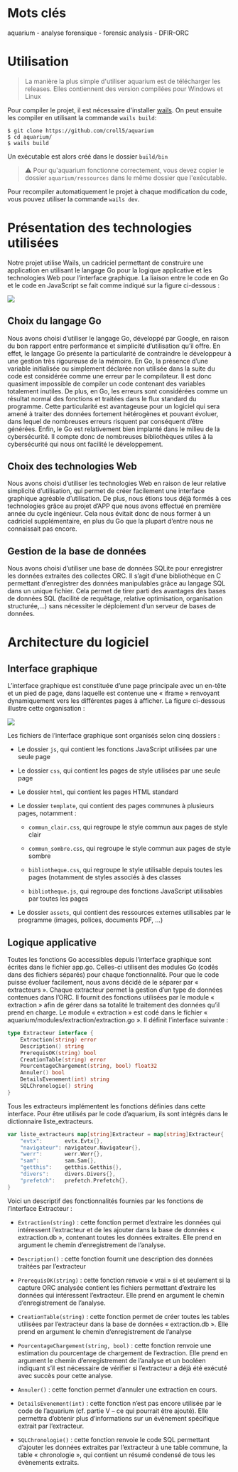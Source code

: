 # Mots clés

aquarium - analyse forensique - forensic analysis - DFIR-ORC 

# Utilisation

> La manière la plus simple d'utiliser aquarium est de télécharger les releases. Elles contiennent des version compilées pour Windows et Linux

Pour compiler le projet, il est nécessaire d'installer [wails](https://wails.io/docs/gettingstarted/installation). On peut ensuite les compiler en utilisant la commande `wails build`:
```shell
$ git clone https://github.com/croll5/aquarium
$ cd aquarium/
$ wails build
```
Un exécutable est alors créé dans le dossier `build/bin`

> ⚠️ Pour qu'aquarium fonctionne correctement, vous devez copier le dossier `aquarium/ressources` dans le même dossier que l'exécutable.

Pour recompiler automatiquement le projet à chaque modification du code, vous pouvez utiliser la commande `wails dev`.

# Présentation des technologies utilisées

Notre projet utilise Wails, un cadriciel permettant de construire une application en utilisant le langage Go pour la logique applicative et les technologies Web pour l’interface graphique. La liaison entre le code en Go et le code en JavaScript se fait comme indiqué sur la figure ci-dessous :

![](documentation/Explication_wails.png)

## Choix du langage Go

Nous avons choisi d’utiliser le langage Go, développé par Google, en raison du bon rapport entre performance et simplicité d’utilisation qu’il offre. En effet, le langage Go présente la particularité de contraindre le développeur à une gestion très rigoureuse de la mémoire. En Go, la présence d’une variable initialisée ou simplement déclarée non utilisée dans la suite du code est considérée comme une erreur par le compilateur. Il est donc quasiment impossible de compiler un code contenant des variables totalement inutiles. 
De plus, en Go, les erreurs sont considérées comme un résultat normal des fonctions et traitées dans le flux standard du programme. Cette particularité est avantageuse pour un logiciel qui sera amené à traiter des données fortement hétérogènes et pouvant évoluer, dans lequel de nombreuses erreurs risquent par conséquent d’être générées. 
Enfin, le Go est relativement bien implanté dans le milieu de la cybersécurité. Il compte donc de nombreuses bibliothèques utiles à la cybersécurité qui nous ont facilité le développement. 

## Choix des technologies Web

Nous avons choisi d’utiliser les technologies Web en raison de leur relative simplicité d’utilisation, qui permet de créer facilement une interface graphique agréable d’utilisation. De plus, nous étions tous déjà formés à ces technologies grâce au projet d’APP que nous avons effectué en première année du cycle ingénieur. Cela nous évitait donc de nous former à un cadriciel supplémentaire, en plus du Go que la plupart d’entre nous ne connaissait pas encore.

## Gestion de la base de données

Nous avons choisi d’utiliser une base de données SQLite pour enregistrer les données extraites des collectes ORC. Il s’agit d’une bibliothèque en C permettant d’enregistrer des données manipulables grâce au langage SQL dans un unique fichier. Cela permet de tirer parti des avantages des bases de données SQL (facilité de requêtage, relative optimisation, organisation structurée,…) sans nécessiter le déploiement d’un serveur de bases de données. 

# Architecture du logiciel

## Interface graphique

L’interface graphique est constituée d’une page principale avec un en-tête et un pied de page, dans laquelle est contenue une « iframe » renvoyant dynamiquement vers les différentes pages à afficher. La figure ci-dessous illustre cette organisation :

![](documentation/explication_IG.png)

Les fichiers de l’interface graphique sont organisés selon cinq dossiers : 

- Le dossier ``js``, qui contient les fonctions JavaScript utilisées par une seule page

- Le dossier ``css``, qui contient les pages de style utilisées par une seule page

- Le dossier ``html``, qui contient les pages HTML standard

- Le dossier ``template``, qui contient des pages communes à plusieurs pages, notamment :
  
  - ``commun_clair.css``, qui regroupe le style commun aux pages de style clair
  
  - ``commun_sombre.css``, qui regroupe le style commun aux pages de style sombre
  
  - ``bibliotheque.css``, qui regroupe le style utilisable depuis toutes les pages (notamment de styles associés à des classes
  
  - ``bibliotheque.js``, qui regroupe des fonctions JavaScript utilisables par toutes les pages

- Le dossier ``assets``, qui contient des ressources externes utilisables par le programme (images, polices, documents PDF, …)

## Logique applicative

Toutes les fonctions Go accessibles depuis l’interface graphique sont écrites dans le fichier app.go. Celles-ci utilisent des modules Go (codés dans des fichiers séparés) pour chaque fonctionnalité. 
Pour que le code puisse évoluer facilement, nous avons décidé de le séparer par « extracteurs ». Chaque extracteur permet la gestion d’un type de données contenues dans l’ORC. Il fournit des fonctions utilisées par le module « extraction » afin de gérer dans sa totalité le traitement des données qu’il prend en charge. 
Le module « extraction » est codé dans le fichier « aquarium/modules/extraction/extraction.go ». Il définit l’interface suivante : 

```go
type Extracteur interface {
    Extraction(string) error
    Description() string
    PrerequisOK(string) bool
    CreationTable(string) error
    PourcentageChargement(string, bool) float32
    Annuler() bool
    DetailsEvenement(int) string
    SQLChronologie() string
}
```

Tous les extracteurs implémentent les fonctions définies dans cette interface. Pour être utilisés par le code d’aquarium, ils sont intégrés dans le dictionnaire liste_extracteurs. 

```go
var liste_extracteurs map[string]Extracteur = map[string]Extracteur{
    "evtx":       evtx.Evtx{}, 
    "navigateur": navigateur.Navigateur{},
    "werr":       werr.Werr{},
    "sam":        sam.Sam{}, 
    "getthis":    getthis.Getthis{},
    "divers":     divers.Divers{},
    "prefetch":   prefetch.Prefetch{},
}
```

Voici un descriptif des fonctionnalités fournies par les fonctions de l’interface Extracteur :

- ``Extraction(string)`` : cette fonction permet d’extraire les données qui intéressent l’extracteur et de les ajouter dans la base de données « extraction.db », contenant toutes les données extraites. Elle prend en argument le chemin d’enregistrement de l’analyse.

- ``Description()`` : cette fonction fournit une description des données traitées par l’extracteur

- ``PrerequisOK(string)`` : cette fonction renvoie « vrai » si et seulement si la capture ORC analysée contient les fichiers permettant d’extraire les données qui intéressent l’extracteur. Elle prend en argument le chemin d’enregistrement de l’analyse. 

- ``CreationTable(string)`` : cette fonction permet de créer toutes les tables utilisées par l’extracteur dans la base de données « extraction.db ». Elle prend en argument le chemin d’enregistrement de l’analyse

- ``PourcentageChargement(string, bool)`` : cette fonction renvoie une estimation du pourcentage de chargement de l’extraction. Elle prend en argument le chemin d’enregistrement de l’analyse et un booléen indiquant s’il est nécessaire de vérifier si l’extracteur a déjà été exécuté avec succès pour cette analyse.

- ``Annuler()`` : cette fonction permet d’annuler une extraction en cours.

- ``DetailsEvenement(int)`` : cette fonction n’est pas encore utilisée par le code de l’aquarium (cf. partie V – ce qui pourrait être ajouté). Elle permettra d’obtenir plus d’informations sur un évènement spécifique extrait par l’extracteur.

- ``SQLChronologie()`` : cette fonction renvoie le code SQL permettant d’ajouter les données extraites par l’extracteur à une table commune, la table « chronologie », qui contient un résumé condensé de tous les évènements extraits.  
